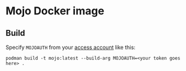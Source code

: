 # Mojo Docker image

## Build

Specify `MOJOAUTH` from your [access account][1] like this:

```
podman build -t mojo:latest --build-arg MOJOAUTH=<your token goes here> .
```

  [1]: https://developer.modular.com/download
